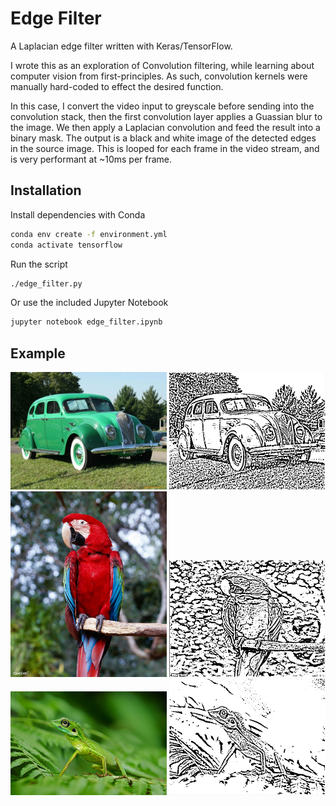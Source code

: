 # Edge Filter

A Laplacian edge filter written with Keras/TensorFlow.

I wrote this as an exploration of Convolution filtering, while learning about computer vision from first-principles. As such, convolution kernels were manually hard-coded to effect the desired function.

In this case, I convert the video input to greyscale before sending into the convolution stack, then the first convolution layer applies a Guassian blur to the image.
We then apply a Laplacian convolution and feed the result into a binary mask. The output is a black and white image of the detected edges in the source image. This is looped for each frame in the video stream, and is very performant at ~10ms per frame.

## Installation

Install dependencies with Conda

```bash
conda env create -f environment.yml
conda activate tensorflow
```

Run the script

```bash
./edge_filter.py
```

Or use the included Jupyter Notebook

```bash
jupyter notebook edge_filter.ipynb
```

## Example
<div>
    <img alt="old fancy car" src="examples/old-fancy-car.jpg" width="250">
    <img alt="processed" src="examples/old-fancy-car-processed.jpg" width="250">
</div>
<div>
    <img alt="parrot" src="examples/parrot.jpg" width="250">
    <img alt="processed" src="examples/parrot-processed.png" width="250">
</div>
<div>
    <img alt="green lizard" src="examples/green_lizard.jpg" width="250">
    <img alt="processed" src="examples/green_lizard-processed.jpg" width="250">
</div>
